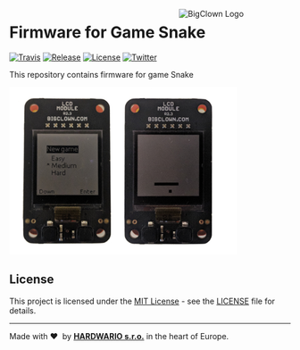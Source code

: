 <a href="https://www.bigclown.com/"><img src="https://bigclown.sirv.com/logo.png" width="200" alt="BigClown Logo" align="right"></a>

# Firmware for Game Snake

[![Travis](https://img.shields.io/travis/bigclownlabs/bcf-game-snake/master.svg)](https://travis-ci.org/bigclownlabs/bcf-game-snake)
[![Release](https://img.shields.io/github/release/bigclownlabs/bcf-game-snake.svg)](https://github.com/bigclownlabs/bcf-game-snake/releases)
[![License](https://img.shields.io/github/license/bigclownlabs/bcf-game-snake.svg)](https://github.com/bigclownlabs/bcf-game-snake/blob/master/LICENSE)
[![Twitter](https://img.shields.io/twitter/follow/BigClownLabs.svg?style=social&label=Follow)](https://twitter.com/BigClownLabs)

This repository contains firmware for game Snake

![Photo of game Snake](img.png)

## License

This project is licensed under the [MIT License](https://opensource.org/licenses/MIT/) - see the [LICENSE](LICENSE) file for details.

---

Made with &#x2764;&nbsp; by [**HARDWARIO s.r.o.**](https://www.hardwario.com/) in the heart of Europe.
